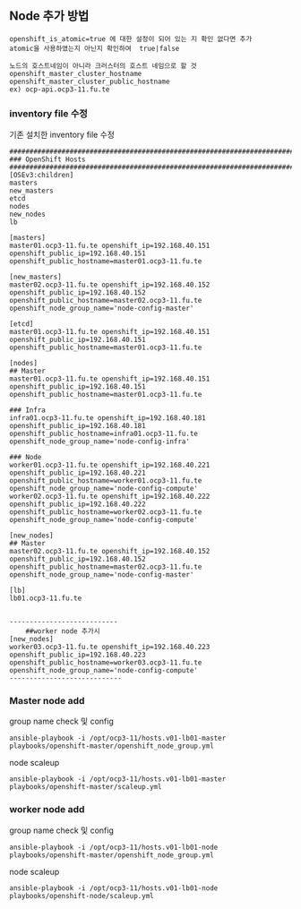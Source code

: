 ## Node 추가 방법 

	openshift_is_atomic=true 에 대한 설정이 되어 있는 지 확인 없다면 추가 
	atomic을 사용하였는지 아닌지 확인하여  true|false
	
	노드의 호스트네임이 아니라 크러스터의 호스트 네임으로 할 것 
	openshift_master_cluster_hostname	
	openshift_master_cluster_public_hostname
    ex) ocp-api.ocp3-11.fu.te

### inventory file 수정 
기존 설치한 inventory file 수정 


	###########################################################################
	### OpenShift Hosts
	###########################################################################
	[OSEv3:children]
	masters
	new_masters
	etcd
	nodes
	new_nodes
	lb

	[masters]
	master01.ocp3-11.fu.te openshift_ip=192.168.40.151 openshift_public_ip=192.168.40.151 openshift_public_hostname=master01.ocp3-11.fu.te

	[new_masters]
	master02.ocp3-11.fu.te openshift_ip=192.168.40.152 openshift_public_ip=192.168.40.152 openshift_public_hostname=master02.ocp3-11.fu.te openshift_node_group_name='node-config-master'

	[etcd]
	master01.ocp3-11.fu.te openshift_ip=192.168.40.151 openshift_public_ip=192.168.40.151 openshift_public_hostname=master01.ocp3-11.fu.te

	[nodes]
	## Master
	master01.ocp3-11.fu.te openshift_ip=192.168.40.151 openshift_public_ip=192.168.40.151 openshift_public_hostname=master01.ocp3-11.fu.te

	### Infra
	infra01.ocp3-11.fu.te openshift_ip=192.168.40.181 openshift_public_ip=192.168.40.181  openshift_public_hostname=infra01.ocp3-11.fu.te openshift_node_group_name='node-config-infra'

	### Node
	worker01.ocp3-11.fu.te openshift_ip=192.168.40.221 openshift_public_ip=192.168.40.221 openshift_public_hostname=worker01.ocp3-11.fu.te openshift_node_group_name='node-config-compute'
	worker02.ocp3-11.fu.te openshift_ip=192.168.40.222 openshift_public_ip=192.168.40.222 openshift_public_hostname=worker02.ocp3-11.fu.te openshift_node_group_name='node-config-compute'

	[new_nodes]
	## Master
	master02.ocp3-11.fu.te openshift_ip=192.168.40.152 openshift_public_ip=192.168.40.152 openshift_public_hostname=master02.ocp3-11.fu.te openshift_node_group_name='node-config-master'

	[lb]
	lb01.ocp3-11.fu.te
	
	
	---------------------------
        ##worker node 추가시
	[new_nodes]
	worker03.ocp3-11.fu.te openshift_ip=192.168.40.223 openshift_public_ip=192.168.40.223 openshift_public_hostname=worker03.ocp3-11.fu.te openshift_node_group_name='node-config-compute'
	----------------------------


### Master  node  add 
group name check 및  config


	ansible-playbook -i /opt/ocp3-11/hosts.v01-lb01-master playbooks/openshift-master/openshift_node_group.yml 

node scaleup

	ansible-playbook -i /opt/ocp3-11/hosts.v01-lb01-master playbooks/openshift-master/scaleup.yml
	
### worker node  add 
group name check 및  config

	ansible-playbook -i /opt/ocp3-11/hosts.v01-lb01-node playbooks/openshift-master/openshift_node_group.yml 

node scaleup

	ansible-playbook -i /opt/ocp3-11/hosts.v01-lb01-node  playbooks/openshift-node/scaleup.yml
